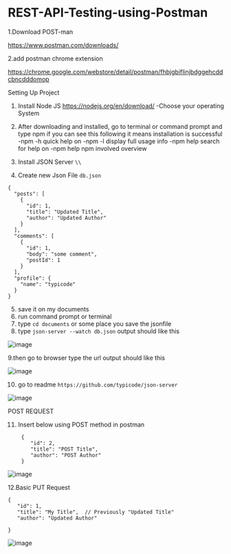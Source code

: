 # REST-API-Testing-using-Postman

1.Download POST-man 

https://www.postman.com/downloads/

2.add postman chrome extension 

https://chrome.google.com/webstore/detail/postman/fhbjgbiflinjbdggehcddcbncdddomop


Setting Up Project

1. Install Node JS https://nodejs.org/en/download/ 
    -Choose your operating System
 
2. After downloading and installed, go to terminal or command prompt and type npm
    if you can see this following it means installation is successful
   -npm <command> -h  quick help on <command>
   -npm -l            display full usage info
   -npm help <term>   search for help on <term>
   -npm help npm      involved overview

3. Install JSON Server `\\`

4. Create new Json File `db.json`

```
{
  "posts": [
    {
      "id": 1,
      "title": "Updated Title",
      "author": "Updated Author"
    }
  ],
  "comments": [
    {
      "id": 1,
      "body": "some comment",
      "postId": 1
    }
  ],
  "profile": {
    "name": "typicode"
  }
}
```

5. save it on my documents
6. run command prompt or terminal 
7. type `cd documents` or some place you save the jsonfile
8. type `json-server --watch db.json`
output should like this

![image](https://user-images.githubusercontent.com/16941074/117301327-1fbd3180-aead-11eb-8630-70660bf64209.png)

9.then go to browser type the url output should like this

![image](https://user-images.githubusercontent.com/16941074/117336042-5d7e8200-aece-11eb-912e-9253e64922bb.png)


10. go to readme `https://github.com/typicode/json-server`

![image](https://user-images.githubusercontent.com/16941074/117334985-3ffce880-aecd-11eb-854b-022800731472.png)


POST REQUEST

11. Insert below using POST method in postman

    ```
     {
        "id": 2,
        "title": "POST Title",
        "author": "POST Author"
     }
    
    ````

![image](https://user-images.githubusercontent.com/16941074/117338412-1a71de00-aed1-11eb-8ecb-cb7dbd405283.png)

12.Basic PUT Request

 ```
 {
    "id": 1,
    "title": "My Title",  // Previously "Updated Title"
    "author": "Updated Author"

 }
 
 ```

![image](https://user-images.githubusercontent.com/16941074/117344563-16958a00-aed8-11eb-8b00-e4ff5e54d805.png)







